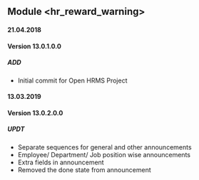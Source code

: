 ## Module <hr_reward_warning>

#### 21.04.2018
#### Version 13.0.1.0.0
##### ADD
- Initial commit for Open HRMS Project

#### 13.03.2019
#### Version 13.0.2.0.0
##### UPDT
- Separate sequences for general and other announcements
- Employee/ Department/ Job position wise announcements
- Extra fields in announcement
- Removed the done state from announcement
